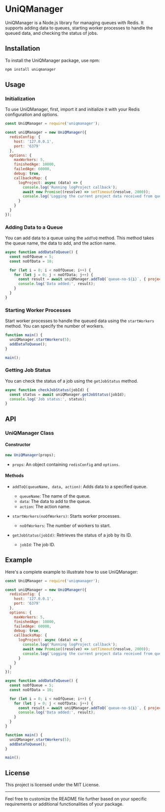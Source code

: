 # UniQManager

UniQManager is a Node.js library for managing queues with Redis. It supports adding data to queues, starting worker processes to handle the queued data, and checking the status of jobs.

## Installation

To install the UniQManager package, use npm:

```bash
npm install uniqmanager
```

## Usage

### Initialization

To use UniQManager, first, import it and initialize it with your Redis configuration and options.

```javascript
const UniQManager = require('uniqmanager');

const uniQManager = new UniQManager({
  redisConfig: {
    host: '127.0.0.1',
    port: '6379'
  },
  options: {
    maxWorkers: 5,
    finishedAge: 10000,
    failedAge: 60000,
    debug: true,
    callbacksMap: {
      logProject: async (data) => {
        console.log('Running logProject callback');
        await new Promise((resolve) => setTimeout(resolve, 2000));
        console.log('Logging the current project data received from queue:', data);
      }
    }
  }
});
```

### Adding Data to a Queue

You can add data to a queue using the `addToQ` method. This method takes the queue name, the data to add, and the action name.

```javascript
async function addDataToQueue() {
  const noOfQueue = 5;
  const noOfData = 10;

  for (let i = 0; i < noOfQueue; i++) {
    for (let j = 0; j < noOfData; j++) {
      const result = await uniQManager.addToQ(`queue-no-${i}`, { projectName: 'Queue-' + i, projectId: `${i}${j}` }, 'logProject');
      console.log('Data added:', result);
    }
  }
}
```

### Starting Worker Processes

Start worker processes to handle the queued data using the `startWorkers` method. You can specify the number of workers.

```javascript
function main() {
  uniQManager.startWorkers(5);
  addDataToQueue();
}

main();
```

### Getting Job Status

You can check the status of a job using the `getJobStatus` method.

```javascript
async function checkJobStatus(jobId) {
  const status = await uniQManager.getJobStatus(jobId);
  console.log('Job status:', status);
}
```

## API

### UniQManager Class

#### Constructor

```javascript
new UniQManager(props);
```

- `props`: An object containing `redisConfig` and `options`.

#### Methods

- `addToQ(queueName, data, action)`: Adds data to a specified queue.
  - `queueName`: The name of the queue.
  - `data`: The data to add to the queue.
  - `action`: The action name.

- `startWorkers(noOfWorkers)`: Starts worker processes.
  - `noOfWorkers`: The number of workers to start.

- `getJobStatus(jobId)`: Retrieves the status of a job by its ID.
  - `jobId`: The job ID.

## Example

Here's a complete example to illustrate how to use UniQManager:

```javascript
const UniQManager = require('uniqmanager');

const uniQManager = new UniQManager({
  redisConfig: {
    host: '127.0.0.1',
    port: '6379'
  },
  options: {
    maxWorkers: 5,
    finishedAge: 10000,
    failedAge: 60000,
    debug: true,
    callbacksMap: {
      logProject: async (data) => {
        console.log('Running logProject callback');
        await new Promise((resolve) => setTimeout(resolve, 2000));
        console.log('Logging the current project data received from queue:', data);
      }
    }
  }
});

async function addDataToQueue() {
  const noOfQueue = 5;
  const noOfData = 10;

  for (let i = 0; i < noOfQueue; i++) {
    for (let j = 0; j < noOfData; j++) {
      const result = await uniQManager.addToQ(`queue-no-${i}`, { projectName: 'Queue-' + i, projectId: `${i}${j}` }, 'logProject');
      console.log('Data added:', result);
    }
  }
}

function main() {
  uniQManager.startWorkers(5);
  addDataToQueue();
}

main();
```

## License

This project is licensed under the MIT License.

---

Feel free to customize the README file further based on your specific requirements or additional functionalities of your package.